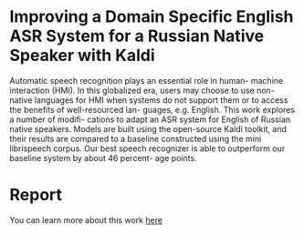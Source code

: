 # Improving a Domain Specific English ASR System for a Russian Native Speaker with Kaldi 

Automatic speech recognition plays an essential role in human-
machine interaction (HMI). In this globalized era, users may
choose to use non-native languages for HMI when systems do
not support them or to access the benefits of well-resourced lan-
guages, e.g. English. This work explores a number of modifi-
cations to adapt an ASR system for English of Russian native
speakers. Models are built using the open-source Kaldi toolkit,
and their results are compared to a baseline constructed using
the mini librispeech corpus. Our best speech recognizer
is able to outperform our baseline system by about 46 percent-
age points.

# Report

You can learn more about this work [here](https://github.com/piulin/acoustic-study-galician-portuguese-brazilian/blob/master/report.pdf)
